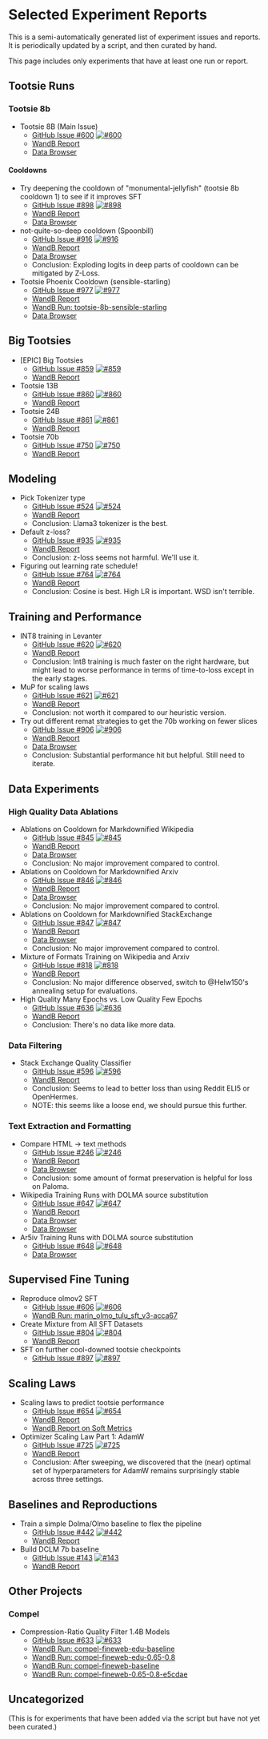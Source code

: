# Selected Experiment Reports

This is a semi-automatically generated list of experiment issues and reports. It is periodically updated by a script,
and then curated by hand.

This page includes only experiments that have at least one run or report.

## Tootsie Runs

### Tootsie 8b

- Tootsie 8B (Main Issue)
    - [GitHub Issue #600](https://github.com/stanford-crfm/marin/issues/600) [![#600](https://img.shields.io/github/issues/detail/title/stanford-crfm/marin/600)](https://github.com/stanford-crfm/marin/issues/600)
    - [WandB Report](https://wandb.ai/stanford-mercury/marin/reports/Tootsie-8B---VmlldzoxMTY3MzU3OA)
    - [Data Browser](https://crfm.stanford.edu/marin/data_browser/experiment/?path=gs%3A//marin-us-central2/experiments/exp600_tootsie-4c95ae.json)

#### Cooldowns

- Try deepening the cooldown of "monumental-jellyfish" (tootsie 8b cooldown 1) to see if it improves SFT
    - [GitHub Issue #898](https://github.com/stanford-crfm/marin/issues/898) [![#898](https://img.shields.io/github/issues/detail/title/stanford-crfm/marin/898)](https://github.com/stanford-crfm/marin/issues/898)
    - [WandB Report](https://wandb.ai/stanford-mercury/marin/reports/898-Tootsie-Soft-Raccoon--VmlldzoxMTk3NjUwNg?accessToken=06f87pmmvhdulczenkg3349jxk7e1pwbd4pdci2i8wvyxg9289122gfnckr9ymwc)
    - [Data Browser](https://crfm.stanford.edu/marin/data_browser/experiment/?path=gs%3A//marin-us-central2/experiments/exp898_deeper_cooldown-242d4a.json)
- not-quite-so-deep cooldown (Spoonbill)
    - [GitHub Issue #916](https://github.com/stanford-crfm/marin/issues/916) [![#916](https://img.shields.io/github/issues/detail/title/stanford-crfm/marin/916)](https://github.com/stanford-crfm/marin/issues/916)
    - [WandB Report](https://wandb.ai/stanford-mercury/marin/reports/916-Tootsie-Hypnotic-Spoonbill--VmlldzoxMjA1NjU2Nw)
    - [Data Browser](https://crfm.stanford.edu/marin/data_browser/experiment/?path=gs%3A//marin-us-central2/experiments/exp916_tootsie_spoonbill_cooldown-9f5976.json)
    - Conclusion: Exploding logits in deep parts of cooldown can be mitigated by Z-Loss.
- Tootsie Phoenix Cooldown (sensible-starling)
    - [GitHub Issue #977](https://github.com/stanford-crfm/marin/issues/977) [![#977](https://img.shields.io/github/issues/detail/title/stanford-crfm/marin/977)](https://github.com/stanford-crfm/marin/issues/977)
    - [WandB Report](https://wandb.ai/stanford-mercury/marin/reports/Tootsie-8B-phoenix-cooldown-starling---VmlldzoxMjQ2MjM5Ng)
    - [WandB Run: tootsie-8b-sensible-starling](https://wandb.ai/stanford-mercury/marin/runs/tootsie-8b-sensible-starling?nw=nwuserdlwh)
    - [Data Browser](https://crfm.stanford.edu/marin/data_browser/experiment/?path=gs%3A//marin-us-central2/experiments/exp977_phoenix_cooldown-8e3456.json)

## Big Tootsies

- \[EPIC\] Big Tootsies
    - [GitHub Issue #859](https://github.com/stanford-crfm/marin/issues/859) [![#859](https://img.shields.io/github/issues/detail/title/stanford-crfm/marin/859)](https://github.com/stanford-crfm/marin/issues/859)
    - [WandB Report](https://wandb.ai/stanford-mercury/marin/reports/Big-Tootsies--VmlldzoxMTEyOTQ0MA?accessToken=st1rajwy32etqi5rrlm3kuhgqa4ods6fnwsbyk8azjc8ar3eikf4dnz1p2ldz8yx)
- Tootsie 13B
    - [GitHub Issue #860](https://github.com/stanford-crfm/marin/issues/860) [![#860](https://img.shields.io/github/issues/detail/title/stanford-crfm/marin/860)](https://github.com/stanford-crfm/marin/issues/860)
    - [WandB Report](https://wandb.ai/stanford-mercury/marin/reports/Big-Tootsies--VmlldzoxMTEyOTQ0MA?accessToken=st1rajwy32etqi5rrlm3kuhgqa4ods6fnwsbyk8azjc8ar3eikf4dnz1p2ldz8yx)
- Tootsie 24B
    - [GitHub Issue #861](https://github.com/stanford-crfm/marin/issues/861) [![#861](https://img.shields.io/github/issues/detail/title/stanford-crfm/marin/861)](https://github.com/stanford-crfm/marin/issues/861)
    - [WandB Report](https://wandb.ai/stanford-mercury/marin/reports/Big-Tootsies--VmlldzoxMTEyOTQ0MA)
- Tootsie 70b
    - [GitHub Issue #750](https://github.com/stanford-crfm/marin/issues/750) [![#750](https://img.shields.io/github/issues/detail/title/stanford-crfm/marin/750)](https://github.com/stanford-crfm/marin/issues/750)
    - [WandB Report](https://wandb.ai/stanford-mercury/marin/reports/Big-Tootsies--VmlldzoxMTEyOTQ0MA)


## Modeling

- Pick Tokenizer type
    - [GitHub Issue #524](https://github.com/stanford-crfm/marin/issues/524) [![#524](https://img.shields.io/github/issues/detail/title/stanford-crfm/marin/524)](https://github.com/stanford-crfm/marin/issues/524)
    - [WandB Report](https://wandb.ai/stanford-mercury/marin/reports/Tokenizer-Comparison--VmlldzoxMDI0Njg3Nw)
    - Conclusion: Llama3 tokenizer is the best.
- Default z-loss?
    - [GitHub Issue #935](https://github.com/stanford-crfm/marin/issues/935) [![#935](https://img.shields.io/github/issues/detail/title/stanford-crfm/marin/935)](https://github.com/stanford-crfm/marin/issues/935)
    - [WandB Report](https://wandb.ai/stanford-mercury/marin/reports/ZLoss-vs-Not-1-4B--VmlldzoxMjEzMzA1NA)
    - Conclusion: z-loss seems not harmful. We'll use it.
- Figuring out learning rate schedule!
    - [GitHub Issue #764](https://github.com/stanford-crfm/marin/issues/764) [![#764](https://img.shields.io/github/issues/detail/title/stanford-crfm/marin/764)](https://github.com/stanford-crfm/marin/issues/764)
    - [WandB Report](https://wandb.ai/stanford-mercury/marin-optimizer/reports/Deciding-the-optimal-lr-schedule-which-is-cosine---VmlldzoxMTIxNDk5NA)
    - Conclusion: Cosine is best. High LR is important. WSD isn't terrible.

## Training and Performance

- INT8 training in Levanter
    - [GitHub Issue #620](https://github.com/stanford-crfm/marin/issues/620) [![#620](https://img.shields.io/github/issues/detail/title/stanford-crfm/marin/620)](https://github.com/stanford-crfm/marin/issues/620)
    - [WandB Report](https://api.wandb.ai/links/stanford-mercury/yhrb0xik)
    - Conclusion: Int8 training is much faster on the right hardware, but might lead to worse performance in terms of time-to-loss except in the early stages.
- MuP for scaling laws
    - [GitHub Issue #621](https://github.com/stanford-crfm/marin/issues/621) [![#621](https://img.shields.io/github/issues/detail/title/stanford-crfm/marin/621)](https://github.com/stanford-crfm/marin/issues/621)
    - [WandB Report](https://api.wandb.ai/links/stanford-mercury/h723u2ws)
    - Conclusion: not worth it compared to our heuristic version.
- Try out different remat strategies to get the 70b working on fewer slices
    - [GitHub Issue #906](https://github.com/stanford-crfm/marin/issues/906) [![#906](https://img.shields.io/github/issues/detail/title/stanford-crfm/marin/906)](https://github.com/stanford-crfm/marin/issues/906)
    - [WandB Report](https://wandb.ai/stanford-mercury/marin/reports/Remat-Strategies--VmlldzoxMTkxNzk3Ng)
    - [Data Browser](https://crfm.stanford.edu/marin/data_browser/experiment/?path=gs%3A//marin-us-central2/experiments/expXXX_fancier_checkpointing-453042.json)
    - Conclusion: Substantial performance hit but helpful. Still need to iterate.

## Data Experiments

### High Quality Data Ablations

- Ablations on Cooldown for Markdownified Wikipedia
    - [GitHub Issue #845](https://github.com/stanford-crfm/marin/issues/845) [![#845](https://img.shields.io/github/issues/detail/title/stanford-crfm/marin/845)](https://github.com/stanford-crfm/marin/issues/845)
    - [WandB Report](https://wandb.ai/stanford-mercury/marin/reports/845-6-Wiki-and-Arxiv-Quality-Ablations--VmlldzoxMTg4MzY2OA)
    - [Data Browser](https://crfm.stanford.edu/marin/data_browser/view?paths=%5B%22gs%3A%2F%2Fmarin-us-central2%2Fdocuments%2Fwikipedia-resiliparse-custom-fork-2569de%2F20241201%2Fenwiki_namespace_0_0.jsonl.gz%22%5D)
    - Conclusion: No major improvement compared to control.
- Ablations on Cooldown for Markdownified Arxiv
    - [GitHub Issue #846](https://github.com/stanford-crfm/marin/issues/846) [![#846](https://img.shields.io/github/issues/detail/title/stanford-crfm/marin/846)](https://github.com/stanford-crfm/marin/issues/846)
    - [WandB Report](https://wandb.ai/stanford-mercury/marin/reports/845-6-Wiki-and-Arxiv-Quality-Ablations--VmlldzoxMTg4MzY2OA)
    - [Data Browser](https://crfm.stanford.edu/marin/data_browser/view?paths=%5B%22gs%3A%2F%2Fmarin-us-central2%2Fdocuments%2Far5iv%2Far5iv-04-2024-no-problem-3971ff%2Fresiliparse-custom-fork%2F0001.jsonl.gz%22%5D)
    - Conclusion: No major improvement compared to control.
- Ablations on Cooldown for Markdownified StackExchange
    - [GitHub Issue #847](https://github.com/stanford-crfm/marin/issues/847) [![#847](https://img.shields.io/github/issues/detail/title/stanford-crfm/marin/847)](https://github.com/stanford-crfm/marin/issues/847)
    - [WandB Report](https://wandb.ai/stanford-mercury/marin/reports/845-6-Wiki-and-Arxiv-Quality-Ablations--VmlldzoxMTg4MzY2OA)
    - [Data Browser](https://crfm.stanford.edu/marin/data_browser/view?paths=%5B%22gs%3A%2F%2Fmarin-us-central2%2Fdocuments%2Fstackexchange-resiliparse-custom-fork-ab41ad%2F3dprinting.jsonl.gz%22%5D)
    - Conclusion: No major improvement compared to control.
- Mixture of Formats Training on Wikipedia and Arxiv
    - [GitHub Issue #818](https://github.com/stanford-crfm/marin/issues/818) [![#818](https://img.shields.io/github/issues/detail/title/stanford-crfm/marin/818)](https://github.com/stanford-crfm/marin/issues/818)
    - [WandB Report](https://wandb.ai/stanford-mercury/marin/reports/818-Mixture-of-Formats--VmlldzoxMTg4MzU0NA)
    - Conclusion: No major difference observed, switch to @Helw150's annealing setup for evaluations.
- High Quality Many Epochs vs. Low Quality Few Epochs
    - [GitHub Issue #636](https://github.com/stanford-crfm/marin/issues/636) [![#636](https://img.shields.io/github/issues/detail/title/stanford-crfm/marin/636)](https://github.com/stanford-crfm/marin/issues/636)
    - [WandB Report](https://wandb.ai/stanford-mercury/marin/reports/High-Quality-Many-Epochs-vs-Lower-quality-fewer-epoch--VmlldzoxMDU2MTI1Mg)
    - Conclusion: There's no data like more data.

### Data Filtering

- Stack Exchange Quality Classifier
    - [GitHub Issue #596](https://github.com/stanford-crfm/marin/issues/596) [![#596](https://img.shields.io/github/issues/detail/title/stanford-crfm/marin/596)](https://github.com/stanford-crfm/marin/issues/596)
    - [WandB Report](https://wandb.ai/stanford-mercury/marin/reports/Quality-Classifier-Comparison--VmlldzoxMDI2MzI1MQ)
    - Conclusion: Seems to lead to better loss than using Reddit ELI5 or OpenHermes.
    - NOTE: this seems like a loose end, we should pursue this further.

### Text Extraction and Formatting

- Compare HTML -> text methods
    - [GitHub Issue #246](https://github.com/stanford-crfm/marin/issues/246) [![#246](https://img.shields.io/github/issues/detail/title/stanford-crfm/marin/246)](https://github.com/stanford-crfm/marin/issues/246)
    - [WandB Report](https://api.wandb.ai/links/stanford-mercury/0uoys8gp)
    - [Data Browser](https://crfm.stanford.edu/marin/data_browser/experiment/?path=gs%3A//marin-us-central2/experiments/246_web_extraction_method_training-efe0cf.json)
    - Conclusion: some amount of format preservation is helpful for loss on Paloma.
- Wikipedia Training Runs with DOLMA source substitution
    - [GitHub Issue #647](https://github.com/stanford-crfm/marin/issues/647) [![#647](https://img.shields.io/github/issues/detail/title/stanford-crfm/marin/647)](https://github.com/stanford-crfm/marin/issues/647)
    - [WandB Report](https://wandb.ai/stanford-mercury/marin/reports/647-Wikipedia-Training-Runs-with-DOLMA-source-substitution--VmlldzoxMDkyNjIxNw)
    - [Data Browser](https://crfm.stanford.edu/marin/data_browser/view?paths=%5B%22gs%3A%2F%2Fmarin-us-central2%2Fdocuments%2Fwikipedia-resiliparse-with-preserving-formatting-no-references-no-links-cleaned-7971bb%2F20241201%2Fenwiki_namespace_0_0.jsonl.gz%22%2C%22gs%3A%2F%2Fmarin-us-central2%2Fdocuments%2Fwikipedia-resiliparse-with-preserving-formatting-no-references-with-links-cleaned-b89dd3%2F20241201%2Fenwiki_namespace_0_0.jsonl.gz%22%2C%22gs%3A%2F%2Fmarin-us-central2%2Fdocuments%2Fwikipedia-resiliparse-with-preserving-formatting-with-references-no-links-cleaned-0fd095%2F20241201%2Fenwiki_namespace_0_0.jsonl.gz%22%2C%22gs%3A%2F%2Fmarin-us-central2%2Fdocuments%2Fwikipedia-resiliparse-with-preserving-formatting-with-references-with-links-cleaned-infobox-0203ff%2F20241201%2Fenwiki_namespace_0_0.jsonl.gz%22%5D)
    - [Data Browser](https://crfm.stanford.edu/marin/data_browser/view?paths=%5B%22gs%3A%2F%2Fmarin-us-central2%2Fexperiments%2Fexp647_wikipedia_training-dd35e8.json%22%5D)
- Ar5iv Training Runs with DOLMA source substitution
    - [GitHub Issue #648](https://github.com/stanford-crfm/marin/issues/648) [![#648](https://img.shields.io/github/issues/detail/title/stanford-crfm/marin/648)](https://github.com/stanford-crfm/marin/issues/648)
    - [Data Browser](https://crfm.stanford.edu/marin/data_browser/view?paths=%5B%22gs%3A%2F%2Fmarin-us-central2%2Fexperiments%2Fexp648_ar5iv_training-f49d7f.json%22%5D)

## Supervised Fine Tuning

- Reproduce olmov2 SFT
    - [GitHub Issue #606](https://github.com/stanford-crfm/marin/issues/606) [![#606](https://img.shields.io/github/issues/detail/title/stanford-crfm/marin/606)](https://github.com/stanford-crfm/marin/issues/606)
    - [WandB Run: marin_olmo_tulu_sft_v3-acca67](https://wandb.ai/stanford-mercury/marin/runs/marin_olmo_tulu_sft_v3-acca67)
- Create Mixture from All SFT Datasets
    - [GitHub Issue #804](https://github.com/stanford-crfm/marin/issues/804) [![#804](https://img.shields.io/github/issues/detail/title/stanford-crfm/marin/804)](https://github.com/stanford-crfm/marin/issues/804)
    - [WandB Report](https://api.wandb.ai/links/stanford-mercury/m8ak7uah)
- SFT on further cool-downed tootsie checkpoints
    - [GitHub Issue #897](https://github.com/stanford-crfm/marin/issues/897) [![#897](https://img.shields.io/github/issues/detail/title/stanford-crfm/marin/897)](https://github.com/stanford-crfm/marin/issues/897)

## Scaling Laws

- Scaling laws to predict tootsie performance
    - [GitHub Issue #654](https://github.com/stanford-crfm/marin/issues/654) [![#654](https://img.shields.io/github/issues/detail/title/stanford-crfm/marin/654)](https://github.com/stanford-crfm/marin/issues/654)
    - [WandB Report](https://api.wandb.ai/links/stanford-mercury/3xojrl9v)
    - [WandB Report on Soft Metrics](https://api.wandb.ai/links/stanford-mercury/got35r4i)
- Optimizer Scaling Law Part 1: AdamW
    - [GitHub Issue #725](https://github.com/stanford-crfm/marin/issues/725) [![#725](https://img.shields.io/github/issues/detail/title/stanford-crfm/marin/725)](https://github.com/stanford-crfm/marin/issues/725)
    - [WandB Report](https://wandb.ai/stanford-mercury/marin-optimizer/reports/AdamW-Sweeping--VmlldzoxMTE3Nzc5OA)
    - Conclusion: After sweeping, we discovered that the (near) optimal set of hyperparameters for AdamW remains surprisingly stable across three settings.

## Baselines and Reproductions

- Train a simple Dolma/Olmo baseline to flex the pipeline
    - [GitHub Issue #442](https://github.com/stanford-crfm/marin/issues/442) [![#442](https://img.shields.io/github/issues/detail/title/stanford-crfm/marin/442)](https://github.com/stanford-crfm/marin/issues/442)
    - [WandB Report](https://api.wandb.ai/links/stanford-mercury/e20j5423)
- Build DCLM 7b baseline
    - [GitHub Issue #143](https://github.com/stanford-crfm/marin/issues/143) [![#143](https://img.shields.io/github/issues/detail/title/stanford-crfm/marin/143)](https://github.com/stanford-crfm/marin/issues/143)
    - [WandB Report](https://wandb.ai/stanford-mercury/marin/reports/DCLM-7B-Replication--Vmlldzo5MTA3NjU5/edit)

## Other Projects

### Compel
- Compression-Ratio Quality Filter 1.4B Models
    - [GitHub Issue #633](https://github.com/stanford-crfm/marin/issues/633) [![#633](https://img.shields.io/github/issues/detail/title/stanford-crfm/marin/633)](https://github.com/stanford-crfm/marin/issues/633)
    - [WandB Run: compel-fineweb-edu-baseline](https://wandb.ai/stanford-mercury/marin/runs/compression-fineweb-edu-0.6-0.8-da53bf?nw=nwusereobbad)
    - [WandB Run: compel-fineweb-edu-0.65-0.8](https://wandb.ai/stanford-mercury/marin/runs/compression-ratio-filter-fineweb-edu-786908?nw=nwusereobbad)
    - [WandB Run: compel-fineweb-baseline](https://wandb.ai/stanford-mercury/marin/runs/compression-train-full-dataset-llama1.4b-20fa75?nw=nwusereobbad)
    - [WandB Run: compel-fineweb-0.65-0.8-e5cdae](https://wandb.ai/stanford-mercury/marin/runs/compression-ratio-filter-llama1.4b-0.6-0.8-e5cdae?nw=nwusereobbad)


## Uncategorized

(This is for experiments that have been added via the script but have not yet been curated.)
